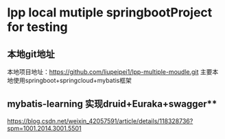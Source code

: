 # lpp local mutiple springbootProject for testing
## 本地git地址
本地项目地址：https://github.com/liupeipei1/lpp-multiple-moudle.git
主要本地使用springboot+springcloud+mybatis框架

## mybatis-learning 实现druid+Euraka+swagger**
[https://blog.csdn.net/weixin_42057591/article/details/118328736?spm=1001.2014.3001.5501
](参考)